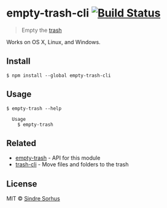 # empty-trash-cli [![Build Status](https://travis-ci.org/sindresorhus/empty-trash-cli.svg?branch=master)](https://travis-ci.org/sindresorhus/empty-trash-cli)

> Empty the [trash](http://en.wikipedia.org/wiki/Trash_(computing))

Works on OS X, Linux, and Windows.


## Install

```
$ npm install --global empty-trash-cli
```


## Usage

```
$ empty-trash --help

  Usage
    $ empty-trash
```


## Related

- [empty-trash](https://github.com/sindresorhus/empty-trash) - API for this module
- [trash-cli](https://github.com/sindresorhus/trash-cli) - Move files and folders to the trash


## License

MIT © [Sindre Sorhus](http://sindresorhus.com)
